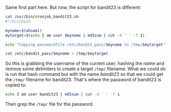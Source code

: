 Same first part here. But now, the script for bandit23 is different:

```sh
cat /usr/bin/cronjob_bandit23.sh
#!/bin/bash

myname=$(whoami)
mytarget=$(echo I am user $myname | md5sum | cut -d ' ' -f 1)

echo "Copying passwordfile /etc/bandit_pass/$myname to /tmp/$mytarget"

cat /etc/bandit_pass/$myname > /tmp/$mytarget
```

So this is grabbing the username of the current user, hashing the name and remove some delimiters to create a target `/tmp/` filename. What we could do is run that hash command but with the name *bandit23* so that we could get the `/tmp/` filename for bandit23. That's where the password of bandit23 is copied to:

```sh
echo I am user bandit23 | md5sum | cut -d ' ' -f 1
```

Then grep the `/tmp/` file for the password.